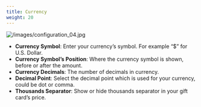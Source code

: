 ```yaml
---
title: Currency
weight: 20
---
```

![/images/configuration_04.jpg](/images/configuration_04.jpg)

*   **Currency Symbol**: Enter your currency’s symbol. For example “$” for U.S. Dollar.
*   **Currency Symbol’s Position**: Where the currency symbol is shown, before or after the amount.
*   **Currency Decimals**: The number of decimals in currency.
*   **Decimal Point**: Select the decimal point which is used for your currency, could be dot or comma.
*   **Thousands Separator**: Show or hide thousands separator in your gift card’s price.